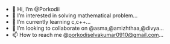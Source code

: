 - 👋 Hi, I’m @Porkodii
- 👀 I’m interested in solving mathematical problem...
- 🌱 I’m currently learning c,c++...
- 💞️ I’m looking to collaborate on @asma,@amizhthaa,@divya...
- 📫 How to reach me @porkodiselvakumar0910@gmail.com...

<!---
Porkodii/Porkodii is a ✨ special ✨ repository because its `README.md` (this file) appears on your GitHub profile.
You can click the Preview link to take a look at your changes.
--->

